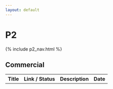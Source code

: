 ```yaml
---
layout: default
---
```


# P2

{% include p2_nav.html %}

## Commercial

<table>
    <tr>
        <th>Title</th>
        <th>Link / Status</th>
        <th>Description</th>
        <th>Date</th>
    </tr>
</table>
